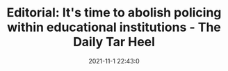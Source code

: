 ---
"title": "Editorial: It's time to abolish policing within educational institutions - The Daily Tar Heel"
"date": "2021-11-1 22:43:0"
"feed_name": "GOOGLENEWSINDUSTRIAL"
"feed_website": "https://news.google.com/search?q=industrial%2Bincident&hl=en-US&gl=US&ceid=US:en"
"feed_rss": "https://news.google.com/rss/search?q=industrial%2Bincident&hl=en-US&gl=US&ceid=US:en"
"link": "https://www.dailytarheel.com/article/2021/11/opinion-abolishing-sros-in-schools"
"source": "{'href': 'https://www.dailytarheel.com', 'title': 'The Daily Tar Heel'}"
"file": "_posts/2021-1-1-9adf1c73acb811ec06ebc25d111b5968a8ce5032.md"
"accident": "0"
"drilling": "0"
"dead": "0"
"injured": "0"
"arrested": "0"
"place": "unknown place"
"where": "unknown site"
"causes": "unknown"
"place_uri": "unknown place"
---